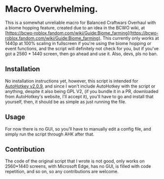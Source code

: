# Macro Overwhelming.
This is a somewhat unreliable macro for Balanced Craftwars Overhaul with a biome hopping feature, created due to an idea in the BCWO wiki, at [https://bcwo-roblox.fandom.com/wiki/Guide:Biome_farming](https://bcwo-roblox.fandom.com/wiki/Guide:Biome_farming).
This currently only works at 1440p at 100% scaling in fullscreen if you're using the biome hopping or event functions, and the script will definitely not check for you, but if you've got a 2560 * 1440 screen, then go ahead and use it. Also, devs, pls no ban.

## Installation
No installation instructions yet, however, this script is intended for [AutoHotkey v2.0.9](https://www.autohotkey.com/v2/), and since I won't include AutoHotkey with the script or anything, despite it also being GPL V2, (if you bundle it in a PR, downloaded from AutoHotkey's website, I'll accept it), you'll have to go and install that yourself, then, it should be as simple as just running the file.

## Usage
For now there is no GUI, so you'll have to manually edit a config file, and simply run the script through AHK after that.

## Contribution
The code of the original script that I wrote is not good, only works on 2560*1440 screens, with Microsoft Edge, has no GUI, is filled with code repetition, and so on, so any contributions are welcome.
